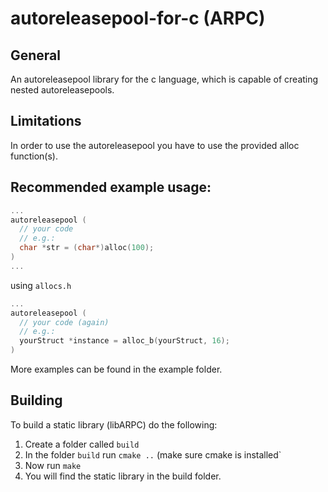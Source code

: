 # autoreleasepool-for-c (ARPC)

## General

An autoreleasepool library for the c language, which
is capable of creating nested autoreleasepools.

## Limitations

In order to use the autoreleasepool you have to use the provided alloc function(s).

## Recommended example usage:
``` c
...
autoreleasepool (
  // your code
  // e.g.:
  char *str = (char*)alloc(100);
)
...
```
using `allocs.h`
``` c
...
autoreleasepool (
  // your code (again)
  // e.g.:
  yourStruct *instance = alloc_b(yourStruct, 16);
)
```

More examples can be found in the example folder.

## Building

To build a static library (libARPC) do the following:
1. Create a folder called `build`
2. In the folder `build` run `cmake ..` (make sure cmake is installed`
3. Now run `make`
4. You will find the static library in the build folder.


